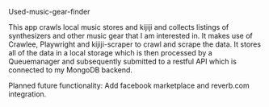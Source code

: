 Used-music-gear-finder


This app crawls local music stores and kijiji and collects listings of synthesizers and other music gear that I am interested in. It makes use of Crawlee, Playwright and kijiji-scraper to crawl and scrape the data. It stores all of the data in a local storage which is then processed by a Queuemanager and subsequently submitted to a restful API which is connected to my MongoDB backend. 

Planned future functionality:
Add facebook marketplace and reverb.com integration.

